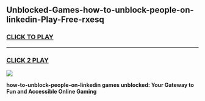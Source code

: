 
## Unblocked-Games-how-to-unblock-people-on-linkedin-Play-Free-rxesq
<h3>
<a href="https://premium76.site?title=how-to-unblock-people-on-linkedin&ref=21A">CLICK TO PLAY</a></h3>
<hr>

<h3>
<a href="https://premium76.site?title=how-to-unblock-people-on-linkedin&ref=21A">CLICK 2 PLAY</a>
  
</h3>

<a href="https://premium76.site?title=how-to-unblock-people-on-linkedin&ref=21A"><img src="https://clearcache.store/games.png"></a>


**how-to-unblock-people-on-linkedin games unblocked: Your Gateway to Fun and Accessible Online Gaming**
